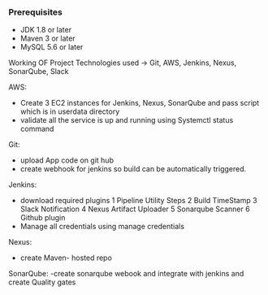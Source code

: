 ####
### Prerequisites
- JDK 1.8 or later
- Maven 3 or later
- MySQL 5.6 or later

Working OF Project
Technologies used -> Git, AWS, Jenkins, Nexus, SonarQube, Slack

AWS:
- Create 3 EC2 instances for Jenkins, Nexus, SonarQube and pass script which is in userdata directory
- validate all the service is up and running using Systemctl status command

Git:
- upload App code on git hub
- create webhook for jenkins so build can be automatically triggered.

Jenkins:
- download required plugins
   1 Pipeline Utility Steps
   2 Build TimeStamp
   3 Slack Notification
   4 Nexus Artifact Uploader
   5 Sonarqube Scanner
   6 Github plugin
- Manage all credentials using manage credentials

Nexus:
- create Maven- hosted repo

SonarQube:
-create sonarqube webook and integrate with jenkins and create Quality gates

